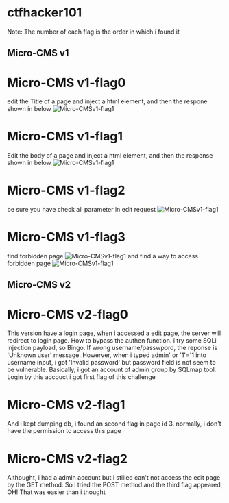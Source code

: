 # ctfhacker101
Note: The number of each flag is the order in which i found it
## Micro-CMS v1
# Micro-CMS v1-flag0
edit the Title of a page and inject a html element, and then the respone shown in below 
![Micro-CMSv1-flag1](https://github.com/vuongnv96/ctfhacker101/blob/master/Micro-CMS%20v1-flag0.png)
# Micro-CMS v1-flag1
Edit the body of a page and inject a html element, and then the response shown in below 
![Micro-CMSv1-flag1](https://github.com/vuongnv96/ctfhacker101/blob/master/Micro-CMS%20v1-flag1.png)
# Micro-CMS v1-flag2
be sure you have check all parameter in edit request
![Micro-CMSv1-flag1](https://github.com/vuongnv96/ctfhacker101/blob/master/Micro-CMS%20v1-flag2.png)
# Micro-CMS v1-flag3
find forbidden page
![Micro-CMSv1-flag1](https://github.com/vuongnv96/ctfhacker101/blob/master/Micro-CMS%20v1-flag3-0.png)
and find a way to access forbidden page
![Micro-CMSv1-flag1](https://github.com/vuongnv96/ctfhacker101/blob/master/Micro-CMS%20v1-flag3-1.png)

## Micro-CMS v2
# Micro-CMS v2-flag0
This version have a login page, when i accessed a edit page, the server will redirect to login page. How to bypass the authen function. i try some SQLi injection payload, so Bingo.
If wrong username/passwpord, the reponse is 'Unknown user' message. Howerver, when i typed  admin' or '1'='1 into username input, i got 'Invalid password' but password field is not seem to be vulnerable.
Basically, i got an account of admin group by SQLmap tool. Login by this accouct i got first flag of this challenge
# Micro-CMS v2-flag1
And i kept dumping db, i found an second flag in page id 3. normally, i don't have the permission to access this page 
# Micro-CMS v2-flag2
Althought,  i had a admin account but i stilled can't not access the edit page by the GET method. So i tried the POST method and the third flag appeared, OH! That was easier than i thought
